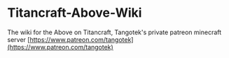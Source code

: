 # Titancraft-Above-Wiki
The wiki for the Above on Titancraft, Tangotek's private patreon minecraft server [https://www.patreon.com/tangotek](https://www.patreon.com/tangotek)
